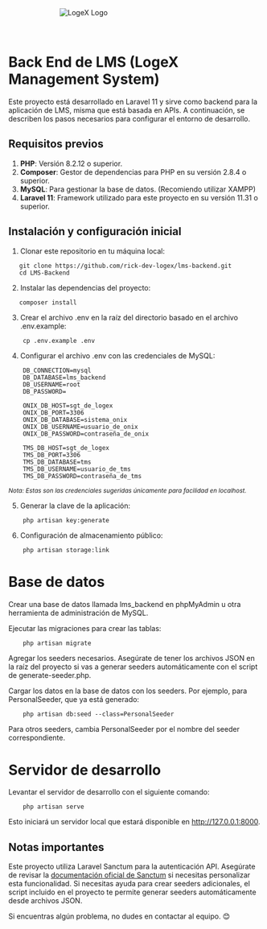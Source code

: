 <span style="display: flex; flex-align: center; justify-items: center; place-self: center; height:auto; width: 300px">
<img src="https://www.logex.com.ec/wp-content/uploads/2024/05/cropped-logoweb.png" alt="LogeX Logo" style="max-width: 100%;display: grid;place-self: center;" />
</span>
<br/>
<br/>

# Back End de LMS (LogeX Management System)

Este proyecto está desarrollado en Laravel 11 y sirve como backend para la aplicación de LMS, misma que está basada en APIs. A continuación, se describen los pasos necesarios para configurar el entorno de desarrollo.

## Requisitos previos

1. **PHP**: Versión 8.2.12 o superior.
2. **Composer**: Gestor de dependencias para PHP en su versión 2.8.4 o superior.
3. **MySQL**: Para gestionar la base de datos. (Recomiendo utilizar XAMPP)
4. **Laravel 11**: Framework utilizado para este proyecto en su versión 11.31 o superior.

## Instalación y configuración inicial

1. Clonar este repositorio en tu máquina local:

```
   git clone https://github.com/rick-dev-logex/lms-backend.git
   cd LMS-Backend
```

2. Instalar las dependencias del proyecto:

```
   composer install
```

3. Crear el archivo .env en la raíz del directorio basado en el archivo .env.example:

```
    cp .env.example .env
```

4. Configurar el archivo .env con las credenciales de MySQL:

```
    DB_CONNECTION=mysql
    DB_DATABASE=lms_backend
    DB_USERNAME=root
    DB_PASSWORD=

    ONIX_DB_HOST=sgt_de_logex
    ONIX_DB_PORT=3306
    ONIX_DB_DATABASE=sistema_onix
    ONIX_DB_USERNAME=usuario_de_onix
    ONIX_DB_PASSWORD=contraseña_de_onix

    TMS_DB_HOST=sgt_de_logex
    TMS_DB_PORT=3306
    TMS_DB_DATABASE=tms
    TMS_DB_USERNAME=usuario_de_tms
    TMS_DB_PASSWORD=contraseña_de_tms

```

<small style="font-size:.75rem; font-style: italic;">Nota: Estas son las credenciales sugeridas únicamente para facilidad en localhost.</small>

5. Generar la clave de la aplicación:

```
    php artisan key:generate
```

6. Configuración de almacenamiento público:

```
    php artisan storage:link
```

# Base de datos

Crear una base de datos llamada lms_backend en phpMyAdmin u otra herramienta de administración de MySQL.

Ejecutar las migraciones para crear las tablas:

```
    php artisan migrate
```

Agregar los seeders necesarios. Asegúrate de tener los archivos JSON en la raíz del proyecto si vas a generar seeders automáticamente con el script de generate-seeder.php.

Cargar los datos en la base de datos con los seeders. Por ejemplo, para PersonalSeeder, que ya está generado:

```
    php artisan db:seed --class=PersonalSeeder
```

Para otros seeders, cambia PersonalSeeder por el nombre del seeder correspondiente.

# Servidor de desarrollo

Levantar el servidor de desarrollo con el siguiente comando:

```
    php artisan serve
```

Esto iniciará un servidor local que estará disponible en http://127.0.0.1:8000.

## Notas importantes

Este proyecto utiliza Laravel Sanctum para la autenticación API. Asegúrate de revisar la [documentación oficial de Sanctum](https://laravel.com/docs/11.x/sanctum) si necesitas personalizar esta funcionalidad.
Si necesitas ayuda para crear seeders adicionales, el script incluido en el proyecto te permite generar seeders automáticamente desde archivos JSON.

Si encuentras algún problema, no dudes en contactar al equipo. 😊
